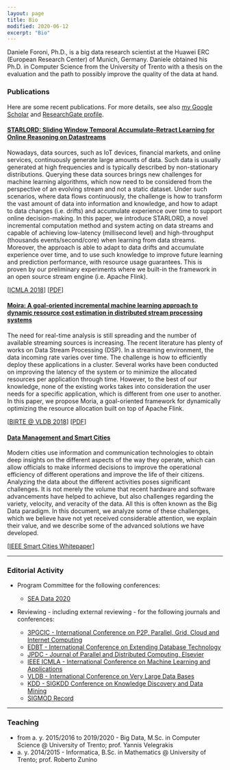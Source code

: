 ```yaml
---
layout: page
title: Bio
modified: 2020-06-12
excerpt: "Bio"
---
```


Daniele Foroni, Ph.D., is a big data research scientist at the Huawei ERC
(European Research Center) of Munich, Germany.
Daniele obtained his Ph.D. in Computer Science from the University
of Trento with a thesis on the evaluation and the path to possibly improve the
quality of the data at hand.

### Publications

Here are some recent publications. For more details, see also [my Google Scholar][scholar] and [ResearchGate profile][researchgate].

<div class="grid-x articleSummary">
    <a href="/files/starlord-2018.pdf">
        <h4>STARLORD: Sliding Window Temporal Accumulate-Retract Learning for Online Reasoning on Datastreams</h4>
    </a>
    <p>
        Nowadays, data sources, such as IoT devices, financial markets, and online services, continuously generate large amounts of data. Such data is usually generated at high frequencies and is typically described by non-stationary distributions. Querying these data sources brings new challenges for machine learning algorithms, which now need to be considered from the perspective of an evolving stream and not a static dataset. Under such scenarios, where data flows continuously, the challenge is how to transform the vast amount of data into information and knowledge, and how to adapt to data changes (i.e. drifts) and accumulate experience over time to support online decision-making. In this paper, we introduce STARLORD, a novel incremental computation method and system acting on data streams and capable of achieving low-latency (millisecond level) and high-throughput (thousands events/second/core) when learning from data streams. Moreover, the approach is able to adapt to data drifts and accumulate experience over time, and to use such knowledge to improve future learning and prediction performance, with resource usage guarantees. This is proven by our preliminary experiments where we built-in the framework in an open source stream engine (i.e. Apache Flink).
    </p>
    <p class="links">
        [<a href="https://ieeexplore.ieee.org/abstract/document/8614206">ICMLA 2018</a>]
        [<a href="/files/starlord-2018.pdf">PDF</a>]
    </p>
</div>

<div class="grid-x articleSummary">
    <a href="/files/moira-2018.pdf">
        <h4>Moira: A goal-oriented incremental machine learning approach to dynamic resource cost estimation in distributed stream processing systems</h4>
    </a>
    <p>
        The need for real-time analysis is still spreading and the number of available streaming sources is increasing. The recent literature has plenty of works on Data Stream Processing (DSP). In a streaming environment, the data incoming rate varies over time. The challenge is how to efficiently deploy these applications in a cluster. Several works have been conducted on improving the latency of the system or to minimize the allocated resources per application through time. However, to the best of our knowledge, none of the existing works takes into consideration the user needs for a specific application, which is different from one user to another. In this paper, we propose Moria, a goal-oriented framework for dynamically optimizing the resource allocation built on top of Apache Flink.
    </p>
    <p class="links">
        [<a href="https://dl.acm.org/doi/abs/10.1145/3242153.3242160">BIRTE @ VLDB 2018</a>]
        [<a href="/files/moira-2018.pdf">PDF</a>]
    </p>
</div>
<div class="grid-x articleSummary">
    <a href="/files/whitepaper-2019.pdf">
        <h4>Data Management and Smart Cities</h4>
    </a>
    <p>
        Modern cities use information and communication technologies to obtain deep insights on the different aspects of the way they operate, which can allow officials to make informed decisions to improve the operational efficiency of different operations and improve the life of their citizens. Analyzing the data about the different activities poses significant challenges. It is not merely the volume that recent hardware and software advancements have helped to achieve, but also challenges regarding the variety, velocity, and veracity of the data. All this is often known as the Big Data paradigm. In this document, we analyze some of these challenges, which we believe have not yet received considerable attention, we explain their value, and we describe some of the advanced solutions we have developed.
    </p>
    <p class="links">
        [<a href="https://consonni.dev/publications/files/data_management_smart_cities_whitepaper_dbtrento.pdf">IEEE Smart Cities Whitepaper</a>]
    </p>
</div>

---

### Editorial Activity

* Program Committee for the following conferences:
  * [SEA Data 2020][sea2020]

* Reviewing - including external reviewing - for the following journals
  and conferences:
  * [3PGCIC - International Conference on P2P, Parallel, Grid, Cloud and Internet Computing][3pgcic]
  * [EDBT - International Conference on Extending Database Technology][edbt]
  * [JPDC - Journal of Parallel and Distributed Computing, Elsevier][jpdc]
  * [IEEE ICMLA - International Conference on Machine Learning and Applications][icmla]
  * [VLDB - International Conference on Very Large Data Bases][vldb]
  * [KDD - SIGKDD Conference on Knowledge Discovery and Data Mining][kdd]
  * [SIGMOD Record][sigrec]

---

### Teaching

* from a. y. 2015/2016 to 2019/2020 - Big Data, M.Sc. in Computer Science @ University of Trento; prof. Yannis Velegrakis
* a. y. 2014/2015 - Informatica, B.Sc. in Mathematics @ University of Trento;
  prof. Roberto Zunino

[sea2020]: https://sea-data.ml/
[icmla]: https://www.icmla-conference.org/
[vldb]: https://www.vldb.org/
[kdd]: https://www.kdd.org/
[sigrec]: https://sigmodrecord.org/
[jpdc]: https://www.journals.elsevier.com/journal-of-parallel-and-distributed-computing
[edbt]: https://www.edbt.org/
[3pgcic]: https://link.springer.com/book/10.1007/978-3-030-02607-3


[scholar]: https://scholar.google.com/citations?user=5bzegdkAAAAJ
[researchgate]: https://www.researchgate.net/profile/Daniele_Foroni
